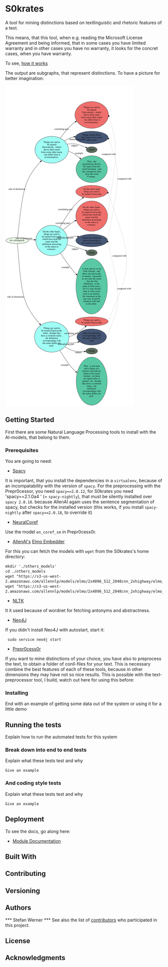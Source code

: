 # S0krates

A tool for mining distinctions based on textlinguistic and rhetoric features of a text.

This means, that this tool, when e.g. reading the Microsoft License Agreement and being informed, that in some cases you have
limited warranty and in other cases you have no warranty, it looks for the concret cases, when you have warranty.

To see, [how it works](./explanation/HowItWorks.md)

The output are subgraphs, that represent distinctions. To have a picture for better imagination:

![Image](./distinctions.svg)



## Getting Started

First there are some Natural Language Processing tools to install with the AI-models, that belong to them.

### Prerequisites

You are going to need:

* [Spacy](https://spacy.io)

It is important, that you install the dependencies in a `virtualenv`, because of an incompatability with the version of 
`spacy`. For the preprocessing with the Prepr0cessor, you need `spacy==2.0.12`, for S0krates you need 'spacy==2.1.0a4 '
(= `spacy-nightly`), that must be silently installed over `spacy 2.0.18`. because AllenAI again uses the sentence 
segmentation of spacy, but checks for the installed version (this works, if you install `spacy-nightly` after `spacy==2.0.18`, to override it)

   * [NeuralCoref](https://github.com/huggingface/neuralcoref)

Use the model `en_coref_sm` in Prepr0cess0r.
 
   * [AllenAI's](https://allennlp.org) [Elmo Embedder](https://github.com/allenai/allennlp/blob/master/tutorials/how_to/elmo.md)

For this you can fetch the models with `wget` from the S0krates's home directory:

    mkdir './others_models'
    cd ./others_models
    wget "https://s3-us-west-2.amazonaws.com/allennlp/models/elmo/2x4096_512_2048cnn_2xhighway/elmo_2x4096_512_2048cnn_2xhighway_options.json"
    wget "https://s3-us-west-2.amazonaws.com/allennlp/models/elmo/2x4096_512_2048cnn_2xhighway/elmo_2x4096_512_2048cnn_2xhighway_weights.hdf5"


  * [NLTK](https://www.nltk.org)

It it used because of wordnet for fetching antonyms and abstractness.

  * [Neo4J](https://neo4j.com/)

If you didn't install Neo4J with autostart, start it:

     sudo service neo4j start
 
  * [Prepr0cess0r](https://github.com/c0ntradicti0n/Prepr0cess0r)

If you want to mine distinctions of your choice, you have also to preprocess the text, to obtain a folder of conll-files for your text.
This is necessary combine the best features of each of these tools, because in other dimensions they may have not so nice results.
This is possible with the text-preprocessor tool, I build, watch out here for using this before:

### Installing

End with an example of getting some data out of the system or using it for a little demo

## Running the tests

Explain how to run the automated tests for this system

### Break down into end to end tests

Explain what these tests test and why

```
Give an example
```

### And coding style tests

Explain what these tests test and why

```
Give an example
```

## Deployment

To see the docs, go along here:

* [Module Documentation](http://htmlpreview.github.com/?https://github.com/c0ntradicti0n/S0krates3/blob/master/docs/_build/html/index.html)

## Built With

## Contributing

## Versioning

## Authors
*** Stefan Werner *** 
See also the list of [contributors](https://github.com/your/project/contributors) who participated in this project.

## License

## Acknowledgments


